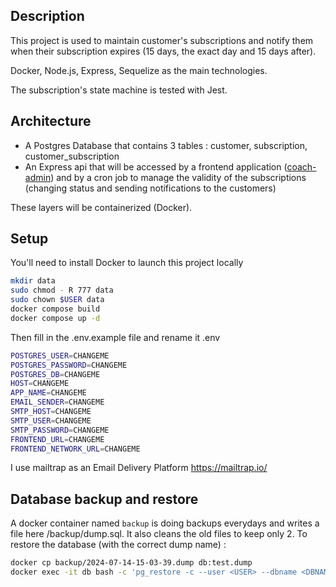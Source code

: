 ## Description

This project is used to maintain customer's subscriptions and notify them when their subscription expires (15 days, the exact day and 15 days after).

Docker, Node.js, Express, Sequelize as the main technologies.

The subscription's state machine is tested with Jest.

## Architecture

- A Postgres Database that contains 3 tables : customer, subscription, customer_subscription
- An Express api that will be accessed by a frontend application ([coach-admin](https://github.com/AudreyFI/coach-admin)) and by a cron job to manage the validity of the subscriptions (changing status and sending notifications to the customers)

These layers will be containerized (Docker).

## Setup

You'll need to install Docker to launch this project locally

```bash
mkdir data
sudo chmod - R 777 data
sudo chown $USER data
docker compose build
docker compose up -d
```

Then fill in the .env.example file and rename it .env

```bash
POSTGRES_USER=CHANGEME
POSTGRES_PASSWORD=CHANGEME
POSTGRES_DB=CHANGEME
HOST=CHANGEME
APP_NAME=CHANGEME
EMAIL_SENDER=CHANGEME
SMTP_HOST=CHANGEME
SMTP_USER=CHANGEME
SMTP_PASSWORD=CHANGEME
FRONTEND_URL=CHANGEME
FRONTEND_NETWORK_URL=CHANGEME
```

I use mailtrap as an Email Delivery Platform https://mailtrap.io/

## Database backup and restore

A docker container named `backup` is doing backups everydays and writes a file here /backup/dump.sql. It also cleans the old files to keep only 2. To restore the database (with the correct dump name) :

```bash
docker cp backup/2024-07-14-15-03-39.dump db:test.dump
docker exec -it db bash -c 'pg_restore -c --user <USER> --dbname <DBNAME> /test.dump'
```
